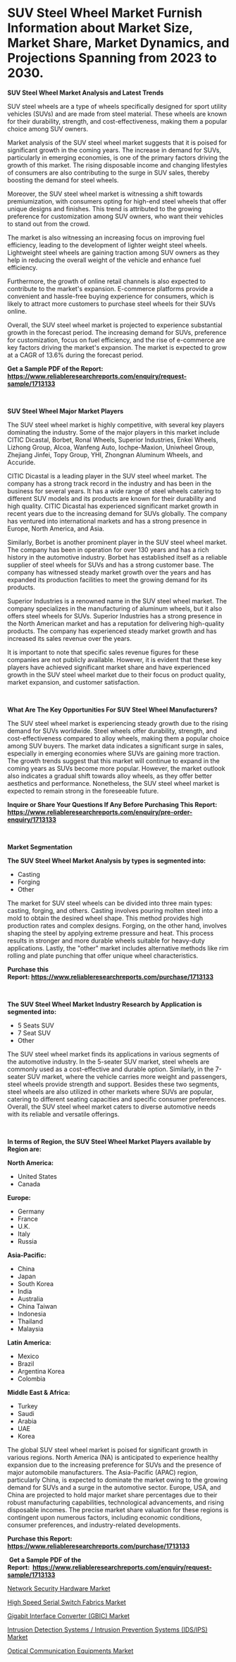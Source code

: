 <p><h1>SUV Steel Wheel Market Furnish Information about Market Size, Market Share, Market Dynamics, and Projections Spanning from 2023 to 2030.</h1></p><p><strong>SUV Steel Wheel Market Analysis and Latest Trends</strong></p>
<p><p>SUV steel wheels are a type of wheels specifically designed for sport utility vehicles (SUVs) and are made from steel material. These wheels are known for their durability, strength, and cost-effectiveness, making them a popular choice among SUV owners.</p><p>Market analysis of the SUV steel wheel market suggests that it is poised for significant growth in the coming years. The increase in demand for SUVs, particularly in emerging economies, is one of the primary factors driving the growth of this market. The rising disposable income and changing lifestyles of consumers are also contributing to the surge in SUV sales, thereby boosting the demand for steel wheels.</p><p>Moreover, the SUV steel wheel market is witnessing a shift towards premiumization, with consumers opting for high-end steel wheels that offer unique designs and finishes. This trend is attributed to the growing preference for customization among SUV owners, who want their vehicles to stand out from the crowd.</p><p>The market is also witnessing an increasing focus on improving fuel efficiency, leading to the development of lighter weight steel wheels. Lightweight steel wheels are gaining traction among SUV owners as they help in reducing the overall weight of the vehicle and enhance fuel efficiency.</p><p>Furthermore, the growth of online retail channels is also expected to contribute to the market's expansion. E-commerce platforms provide a convenient and hassle-free buying experience for consumers, which is likely to attract more customers to purchase steel wheels for their SUVs online.</p><p>Overall, the SUV steel wheel market is projected to experience substantial growth in the forecast period. The increasing demand for SUVs, preference for customization, focus on fuel efficiency, and the rise of e-commerce are key factors driving the market's expansion. The market is expected to grow at a CAGR of 13.6% during the forecast period.</p></p>
<p><strong>Get a Sample PDF of the Report:&nbsp; <a href="https://www.reliableresearchreports.com/enquiry/request-sample/1713133">https://www.reliableresearchreports.com/enquiry/request-sample/1713133</a></strong></p>
<p>&nbsp;</p>
<p><strong>SUV Steel Wheel Major Market Players</strong></p>
<p><p>The SUV steel wheel market is highly competitive, with several key players dominating the industry. Some of the major players in this market include CITIC Dicastal, Borbet, Ronal Wheels, Superior Industries, Enkei Wheels, Lizhong Group, Alcoa, Wanfeng Auto, Iochpe-Maxion, Uniwheel Group, Zhejiang Jinfei, Topy Group, YHI, Zhongnan Aluminum Wheels, and Accuride. </p><p>CITIC Dicastal is a leading player in the SUV steel wheel market. The company has a strong track record in the industry and has been in the business for several years. It has a wide range of steel wheels catering to different SUV models and its products are known for their durability and high quality. CITIC Dicastal has experienced significant market growth in recent years due to the increasing demand for SUVs globally. The company has ventured into international markets and has a strong presence in Europe, North America, and Asia.</p><p>Similarly, Borbet is another prominent player in the SUV steel wheel market. The company has been in operation for over 130 years and has a rich history in the automotive industry. Borbet has established itself as a reliable supplier of steel wheels for SUVs and has a strong customer base. The company has witnessed steady market growth over the years and has expanded its production facilities to meet the growing demand for its products.</p><p>Superior Industries is a renowned name in the SUV steel wheel market. The company specializes in the manufacturing of aluminum wheels, but it also offers steel wheels for SUVs. Superior Industries has a strong presence in the North American market and has a reputation for delivering high-quality products. The company has experienced steady market growth and has increased its sales revenue over the years.</p><p>It is important to note that specific sales revenue figures for these companies are not publicly available. However, it is evident that these key players have achieved significant market share and have experienced growth in the SUV steel wheel market due to their focus on product quality, market expansion, and customer satisfaction.</p></p>
<p>&nbsp;</p>
<p><strong>What Are The Key Opportunities For SUV Steel Wheel Manufacturers?</strong></p>
<p><p>The SUV steel wheel market is experiencing steady growth due to the rising demand for SUVs worldwide. Steel wheels offer durability, strength, and cost-effectiveness compared to alloy wheels, making them a popular choice among SUV buyers. The market data indicates a significant surge in sales, especially in emerging economies where SUVs are gaining more traction. The growth trends suggest that this market will continue to expand in the coming years as SUVs become more popular. However, the market outlook also indicates a gradual shift towards alloy wheels, as they offer better aesthetics and performance. Nonetheless, the SUV steel wheel market is expected to remain strong in the foreseeable future.</p></p>
<p><strong>Inquire or Share Your Questions If Any Before Purchasing This Report: <a href="https://www.reliableresearchreports.com/enquiry/pre-order-enquiry/1713133">https://www.reliableresearchreports.com/enquiry/pre-order-enquiry/1713133</a></strong></p>
<p>&nbsp;</p>
<p><strong>Market Segmentation</strong></p>
<p><strong>The SUV Steel Wheel Market Analysis by types is segmented into:</strong></p>
<p><ul><li>Casting</li><li>Forging</li><li>Other</li></ul></p>
<p><p>The market for SUV steel wheels can be divided into three main types: casting, forging, and others. Casting involves pouring molten steel into a mold to obtain the desired wheel shape. This method provides high production rates and complex designs. Forging, on the other hand, involves shaping the steel by applying extreme pressure and heat. This process results in stronger and more durable wheels suitable for heavy-duty applications. Lastly, the "other" market includes alternative methods like rim rolling and plate punching that offer unique wheel characteristics.</p></p>
<p><strong>Purchase this Report:&nbsp;<a href="https://www.reliableresearchreports.com/purchase/1713133">https://www.reliableresearchreports.com/purchase/1713133</a></strong></p>
<p>&nbsp;</p>
<p><strong>The SUV Steel Wheel Market Industry Research by Application is segmented into:</strong></p>
<p><ul><li>5 Seats SUV</li><li>7 Seat SUV</li><li>Other</li></ul></p>
<p><p>The SUV steel wheel market finds its applications in various segments of the automotive industry. In the 5-seater SUV market, steel wheels are commonly used as a cost-effective and durable option. Similarly, in the 7-seater SUV market, where the vehicle carries more weight and passengers, steel wheels provide strength and support. Besides these two segments, steel wheels are also utilized in other markets where SUVs are popular, catering to different seating capacities and specific consumer preferences. Overall, the SUV steel wheel market caters to diverse automotive needs with its reliable and versatile offerings.</p></p>
<p>&nbsp;</p>
<p><strong>In terms of Region, the SUV Steel Wheel Market Players available by Region are:</strong></p>
<p>
    <p> <strong> North America: </strong>
        <ul>
            <li>United States</li>
            <li>Canada</li>
        </ul>
        </p> 
    <p> <strong> Europe: </strong>
        <ul>
            <li>Germany</li>
            <li>France</li>
            <li>U.K.</li>
            <li>Italy</li>
            <li>Russia</li>
        </ul>
        </p> 
    <p> <strong> Asia-Pacific: </strong>
        <ul>
            <li>China</li>
            <li>Japan</li>
            <li>South Korea</li>
            <li>India</li>
            <li>Australia</li>
            <li>China Taiwan</li>
            <li>Indonesia</li>
            <li>Thailand</li>
            <li>Malaysia</li>
        </ul>
        </p> 
    <p> <strong> Latin America: </strong>
        <ul>
            <li>Mexico</li>
            <li>Brazil</li>
            <li>Argentina Korea</li>
            <li>Colombia</li>
        </ul>
        </p> 
    <p> <strong> Middle East & Africa: </strong>
        <ul>
            <li>Turkey</li>
            <li>Saudi</li>
            <li>Arabia</li>
            <li>UAE</li>
            <li>Korea</li>
        </ul>
    </p>
    </p>
<p><p>The global SUV steel wheel market is poised for significant growth in various regions. North America (NA) is anticipated to experience healthy expansion due to the increasing preference for SUVs and the presence of major automobile manufacturers. The Asia-Pacific (APAC) region, particularly China, is expected to dominate the market owing to the growing demand for SUVs and a surge in the automotive sector. Europe, USA, and China are projected to hold major market share percentages due to their robust manufacturing capabilities, technological advancements, and rising disposable incomes. The precise market share valuation for these regions is contingent upon numerous factors, including economic conditions, consumer preferences, and industry-related developments.</p></p>
<p><strong>Purchase this Report: <a href="https://www.reliableresearchreports.com/purchase/1713133">https://www.reliableresearchreports.com/purchase/1713133</a></strong></p>
<p>&nbsp;<strong>Get a Sample PDF of the Report:&nbsp;&nbsp;<a href="https://www.reliableresearchreports.com/enquiry/request-sample/1713133">https://www.reliableresearchreports.com/enquiry/request-sample/1713133</a></strong></p>
<p><strong></strong></p>
<p><p><a href="https://medium.com/@ishankishanrp23/network-security-hardware-market-size-reveals-the-best-marketing-channels-in-global-industry-b25eef663df1">Network Security Hardware Market</a></p><p><a href="https://github.com/GroverBarry/Market-Research-Report-List-2/blob/main/high-speed-serial-switch-fabrics-market.md">High Speed Serial Switch Fabrics Market</a></p><p><a href="https://medium.com/@klrahulrp23/gigabit-interface-converter-gbic-market-report-reveals-the-latest-trends-and-growth-opportunities-fe6a2d62432c">Gigabit Interface Converter (GBIC) Market</a></p><p><a href="https://medium.com/@nayanmongiarp23/intrusion-detection-systems-intrusion-prevention-systems-ids-ips-market-share-evolution-and-e926b960ce7a">Intrusion Detection Systems / Intrusion Prevention Systems (IDS/IPS) Market</a></p><p><a href="https://medium.com/@subhamgillrp23/optical-communication-equipments-market-insights-into-market-cagr-market-trends-and-growth-bef461e25a86">Optical Communication Equipments Market</a></p></p>